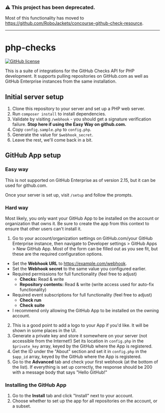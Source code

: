 ### :warning: This project has been deprecated.

Most of this functionality has moved to https://github.com/RoboJackets/concourse-github-check-resource.

----

# php-checks
[![GitHub license](https://img.shields.io/github/license/kberzinch/php-checks.svg?style=flat-square)](https://raw.githubusercontent.com/kberzinch/php-checks/master/LICENSE.md)

This is a suite of integrations for the GitHub Checks API for PHP development. It supports pulling repositories on GitHub.com as well as GitHub Enterprise instances from the same installation.

## Initial server setup
1. Clone this repository to your server and set up a PHP web server.
2. Run `composer install` to install dependencies.
3. Validate by visiting `/webhook` - you should get a signature verification failure. **Stop here if using the Easy Way on github.com.**
4. Copy `config.sample.php` to `config.php`.
5. Generate the value for `$webhook_secret`.
7. Leave the rest, we'll come back in a bit.

## GitHub App setup

### Easy way
This is not supported on GitHub Enterprise as of version 2.15, but it can be used for github.com.

Once your server is set up, visit `/setup` and follow the prompts.

### Hard way

Most likely, you only want your GitHub App to be installed on the account or organization that owns it. Be sure to create the app from this context to ensure that other users can't install it.

1. Go to your account/organization settings on GitHub.com/your GitHub Enterprise instance, then navigate to Developer settings > GitHub Apps > New GitHub App. Most of the form can be filled out as you see fit, but these are the required configuration options.
  * Set the **Webhook URL** to https://example.com/webhook.
  * Set the **Webhook secret** to the same value you configured earlier.
  * Required permissions for full functionality (feel free to adjust)
    * **Checks:** Read & write
    * **Repository contents:** Read & write (write access used for auto-fix functionality)
  * Required event subscriptions for full functionality (feel free to adjust)
    * **Check run**
    * **Check suite**
  * I recommend only allowing the GitHub App to be installed on the owning account.
2. This is a good point to add a logo to your App if you'd like. It will be shown in some places in the UI.
3. Generate a private key and store it somewhere on your server (not accessible from the Internet!) Set its location in `config.php` in the `$private_key` array, keyed by the GitHub where the App is registered.
4. Get the ID under the "About" section and set it in `config.php` in the `$app_id` array, keyed by the GitHub where the App is registered.
5. Go to the **Advanced** tab and check your first webhook (at the bottom of the list). If everything is set up correctly, the response should be 200 with a message body that says "Hello GitHub!"

### Installing the GitHub App
1. Go to the **Install** tab and click "Install" next to your account.
2. Choose whether to set up the app for all repositories on the account, or a subset.
